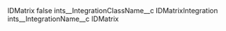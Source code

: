 <?xml version="1.0" encoding="UTF-8"?>
<CustomMetadata xmlns="http://soap.sforce.com/2006/04/metadata" xmlns:xsi="http://www.w3.org/2001/XMLSchema-instance" xmlns:xsd="http://www.w3.org/2001/XMLSchema">
    <label>IDMatrix</label>
    <protected>false</protected>
    <values>
        <field>ints__IntegrationClassName__c</field>
        <value xsi:type="xsd:string">IDMatrixIntegration</value>
    </values>
    <values>
        <field>ints__IntegrationName__c</field>
        <value xsi:type="xsd:string">IDMatrix</value>
    </values>
</CustomMetadata>

